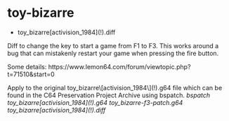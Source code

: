 # toy-bizarre

- toy_bizarre\[activision_1984\](!).diff
<p>Diff to change the key to start a game from F1 to F3. This works around a bug that can mistakenly restart your game when pressing the fire button.</p>
<p>Some details: https://www.lemon64.com/forum/viewtopic.php?t=71510&start=0</p>
<p>Apply to the original toy_bizarre\[activision_1984\](!).g64 file which can be found in the C64 Preservation Project Archive using bspatch. <i>bspatch toy_bizarre[activision_1984](!).g64 toy_bizarre-f3-patch.g64 toy_bizarre[activision_1984](!).diff</i></p>
